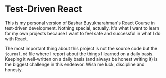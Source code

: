 # Test-Driven React

This is my personal version of Bashar Buyukharahman's React Course in test-driven development. Nothing special, actually. It's what I want to learn for my own projects because I want to feel safe and successful in what I do with React.

The most important thing about this project is not the source code but the `journal.md` file where I report about the things I learned on a daily basis. Keeping it well-written on a daily basis (and always be honest writing it) is the biggest challenge in this endeavor. Wish me luck, discipline and honesty.
